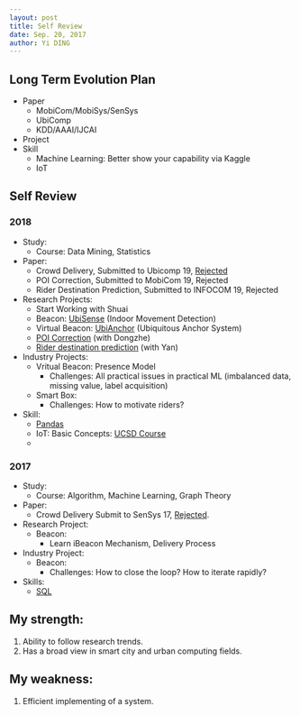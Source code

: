 ```yaml
---
layout: post
title: Self Review
date: Sep. 20, 2017
author: Yi DING
---
```


## Long Term Evolution Plan
* Paper
  * MobiCom/MobiSys/SenSys
  * UbiComp
  * KDD/AAAI/IJCAI
* Project
* Skill
  * Machine Learning: Better show your capability via Kaggle
  * IoT



## Self Review

### 2018

- Study:
  - Course: Data Mining, Statistics
- Paper:
  - Crowd Delivery, Submitted to Ubicomp 19, [Rejected](https://github.com/dymodi/Research-Projects/blob/master/Crowd-Delivery/IMWUT19-Comments.md)
  - POI Correction, Submitted to MobiCom 19, Rejected
  - Rider Destination Prediction, Submitted to INFOCOM 19, Rejected
- Research Projects:
  - Start Working with Shuai
  - Beacon: [UbiSense](https://github.com/dymodi/Research-Projects/tree/master/Shuai.Wang/UbiSense) (Indoor Movement Detection)
  - Virtual Beacon: [UbiAnchor](https://github.com/dymodi/Research-Projects/tree/master/Virtual-Beacon) (Ubiquitous Anchor System)
  - [POI Correction](https://github.com/dymodi/Research-Projects/tree/master/dongzhe.jiang/MobiCom-2019) (with Dongzhe)
  - [Rider destination prediction](https://github.com/dymodi/Research-Projects/tree/master/yan.zhang/INFOCOM-2019) (with Yan)
- Industry Projects:
  - Vritual Beacon: Presence Model
    - Challenges: All practical issues in practical ML (imbalanced data, missing value, label acquisition)
  - Smart Box:
    - Challenges: How to motivate riders?
- Skill:
  - [Pandas](https://dymodi.github.io/Toolbox/Pandas)
  - IoT: Basic Concepts: [UCSD Course](https://dymodi.github.io/Research/IoT/IoT-UCSD)
  - 

### 2017

* Study:
  * Course: Algorithm, Machine Learning, Graph Theory
* Paper:
  * Crowd Delivery Submit to SenSys 17, [Rejected](https://github.com/dymodi/Research-Projects/blob/master/Crowd-Delivery/Revision-History.md).
* Research Project:
  * Beacon: 
    * Learn iBeacon Mechanism, Delivery Process
* Industry Project:
  * Beacon: 
    * Challenges: How to close the loop?  How to iterate rapidly?
* Skills:
  * [SQL](https://dymodi.github.io/Toolbox/SQL-Tricks)



## My strength:

1. Ability to follow research trends.
2. Has a broad view in smart city and urban computing fields.

## My weakness:

1. Efficient implementing of a system.

